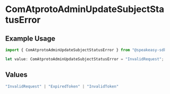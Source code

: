 # ComAtprotoAdminUpdateSubjectStatusError

## Example Usage

```typescript
import { ComAtprotoAdminUpdateSubjectStatusError } from "@speakeasy-sdks/bluesky/models/errors";

let value: ComAtprotoAdminUpdateSubjectStatusError = "InvalidRequest";
```

## Values

```typescript
"InvalidRequest" | "ExpiredToken" | "InvalidToken"
```